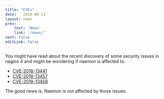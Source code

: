 ```yaml
---
title: "CVEs"
date:   2018-08-13
layout: news
prev:
    text: 'News'
    link: '/news/'
next: false
editLink: false
---
```


You might have read about the recent discovery of some security issues in nagios 4 and might be wondering if naemon is affected to.

 - [CVE-2018-13441](https://nvd.nist.gov/vuln/detail/CVE-2018-13441)
 - [CVE-2018-13457](https://nvd.nist.gov/vuln/detail/CVE-2018-13457)
 - [CVE-2018-13458](https://nvd.nist.gov/vuln/detail/CVE-2018-13458)

The good news is, Naemon is not affected by those issues.
